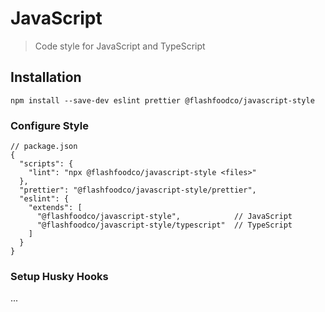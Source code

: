 # JavaScript

> Code style for JavaScript and TypeScript

## Installation

```
npm install --save-dev eslint prettier @flashfoodco/javascript-style
```

### Configure Style

```jsonc
// package.json
{
  "scripts": {
    "lint": "npx @flashfoodco/javascript-style <files>"
  },
  "prettier": "@flashfoodco/javascript-style/prettier",
  "eslint": {
    "extends": [
      "@flashfoodco/javascript-style",            // JavaScript
      "@flashfoodco/javascript-style/typescript"  // TypeScript
    ]
  }
}
```

### Setup Husky Hooks

...
